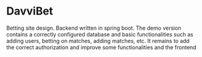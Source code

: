 # DavviBet

Betting site design. Backend written in spring boot. The demo version contains a correctly configured database and basic functionalities such as adding users, betting on matches, adding matches, etc. It remains to add the correct authorization and improve some functionalities and the frontend
